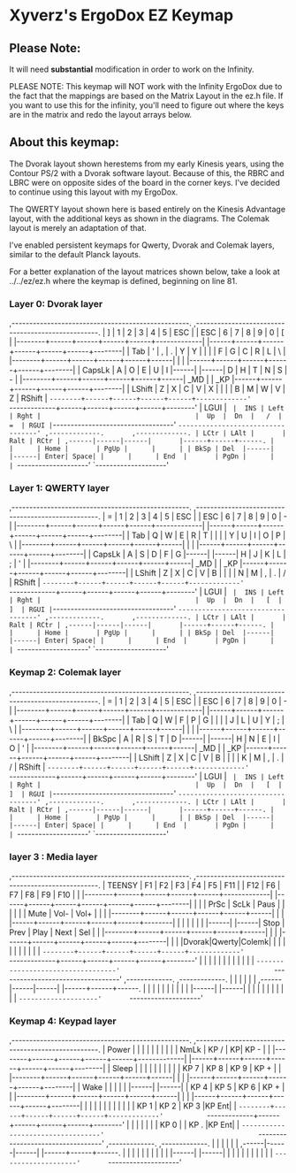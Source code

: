 # Xyverz's ErgoDox EZ Keymap

## Please Note:

It will need **substantial** modification in order to work on the Infinity.

PLEASE NOTE: This keymap will NOT work with the Infinity ErgoDox due to the fact that the mappings are based on the Matrix Layout in the ez.h file. If you want to use this for the infinity, you'll need to figure out where the keys are in the matrix and redo the layout arrays below.

## About this keymap:

The Dvorak layout shown herestems from my early Kinesis years, using the Contour PS/2 with a Dvorak software layout. Because of this, the RBRC and LBRC were on opposite sides of the board in the corner keys. I've decided to continue using this layout with my ErgoDox.

The QWERTY layout shown here is based entirely on the Kinesis Advantage layout, with the additional keys as shown in the diagrams. The Colemak layout is merely an adaptation of that.

I've enabled persistent keymaps for Qwerty, Dvorak and Colemak layers, similar to the default Planck layouts.

For a better explanation of the layout matrices shown below, take a look at ../../ez/ez.h where the keymap is defined, beginning on line 81.

### Layer 0: Dvorak layer

,--------------------------------------------------.           ,--------------------------------------------------.
|   ]    |   1  |   2  |   3  |   4  |   5  | ESC  |           | ESC  |   6  |   7  |   8  |   9  |   0  |   [    |
|--------+------+------+------+------+-------------|           |------+------+------+------+------+------+--------|
| Tab    |   '  |   ,  |   .  |   Y  |   Y  |      |           |      |   F  |   G  |   C  |   R  |   L  |   \    |
|--------+------+------+------+------+------|      |           |      |------+------+------+------+------+--------|
| CapsLk |   A  |   O  |   E  |   U  |   I  |------|           |------|   D  |   H  |   T  |   N  |   S  |   -    |
|--------+------+------+------+------+------| _MD  |           | _KP  |------+------+------+------+------+--------|
| LShift |   Z  |   X  |   C  |   V  |   X  |      |           |      |   B  |   M  |   W  |   V  |   Z  | RShift |
`--------+------+------+------+------+-------------'           `-------------+------+------+------+------+--------'
  | LGUI |   `  |  INS | Left | Rght |                                       |  Up  |  Dn  |   /  |   =  | RGUI |
  `----------------------------------'                                       `----------------------------------'
                                       ,-------------.       ,-------------.
                                       | LCtr | LAlt |       | Ralt | RCtr |
                                ,------|------|------|       |------+------+------.
                                |      |      | Home |       | PgUp |      |      |
                                | BkSp | Del  |------|       |------| Enter| Space|
                                |      |      | End  |       | PgDn |      |      |
                                `--------------------'       `--------------------'

### Layer 1: QWERTY layer

,--------------------------------------------------.           ,--------------------------------------------------.
|   =    |   1  |   2  |   3  |   4  |   5  | ESC  |           | ESC  |   6  |   7  |   8  |   9  |   0  |   -    |
|--------+------+------+------+------+-------------|           |------+------+------+------+------+------+--------|
| Tab    |   Q  |   W  |   E  |   R  |   T  |      |           |      |   Y  |   U  |   I  |   O  |   P  |   \    |
|--------+------+------+------+------+------|      |           |      |------+------+------+------+------+--------|
| CapsLk |   A  |   S  |   D  |   F  |   G  |------|           |------|   H  |   J  |   K  |   L  |   ;  |   '    |
|--------+------+------+------+------+------| _MD  |           | _KP  |------+------+------+------+------+--------|
| LShift |   Z  |   X  |   C  |   V  |   B  |      |           |      |   N  |   M  |   ,  |   .  |   /  | RShift |
`--------+------+------+------+------+-------------'           `-------------+------+------+------+------+--------'
  | LGUI |   `  |  INS | Left | Rght |                                       |  Up  |  Dn  |   [  |   ]  | RGUI |
  `----------------------------------'                                       `----------------------------------'
                                       ,-------------.       ,-------------.
                                       | LCtr | LAlt |       | Ralt | RCtr |
                                ,------|------|------|       |------+------+------.
                                |      |      | Home |       | PgUp |      |      |
                                | BkSp | Del  |------|       |------| Enter| Space|
                                |      |      | End  |       | PgDn |      |      |
                                `--------------------'       `--------------------'
 
### Keymap 2: Colemak layer

,--------------------------------------------------.           ,--------------------------------------------------.
|   =    |   1  |   2  |   3  |   4  |   5  | ESC  |           | ESC  |   6  |   7  |   8  |   9  |   0  |   -    |
|--------+------+------+------+------+-------------|           |------+------+------+------+------+------+--------|
| Tab    |   Q  |   W  |   F  |   P  |   G  |      |           |      |   J  |   L  |   U  |   Y  |   ;  |   \    |
|--------+------+------+------+------+------|      |           |      |------+------+------+------+------+--------|
| BkSpc  |   A  |   R  |   S  |   T  |   D  |------|           |------|   H  |   N  |   E  |   I  |   O  |   '    |
|--------+------+------+------+------+------| _MD  |           | _KP  |------+------+------+------+------+--------|
| LShift |   Z  |   X  |   C  |   V  |   B  |      |           |      |   K  |   M  |   ,  |   .  |   /  | RShift |
`--------+------+------+------+------+-------------'           `-------------+------+------+------+------+--------'
  | LGUI |   `  |  INS | Left | Rght |                                       |  Up  |  Dn  |   [  |   ]  | RGUI |
  `----------------------------------'                                       `----------------------------------'
                                       ,-------------.       ,-------------.
                                       | LCtr | LAlt |       | Ralt | RCtr |
                                ,------|------|------|       |------+------+------.
                                |      |      | Home |       | PgUp |      |      |
                                | BkSp | Del  |------|       |------| Enter| Space|
                                |      |      | End  |       | PgDn |      |      |
                                `--------------------'       `--------------------'

### layer 3 : Media layer

,--------------------------------------------------.           ,--------------------------------------------------.
| TEENSY |  F1  |  F2  |  F3  |  F4  |  F5  | F11  |           |  F12 |  F6  |  F7  |  F8  |  F9  |  F10 |        |
|--------+------+------+------+------+-------------|           |------+------+------+------+------+------+--------|
|        |      | PrSc | ScLk | Paus |      |      |           |      |      | Mute | Vol- | Vol+ |      |        |
|--------+------+------+------+------+------|      |           |      |------+------+------+------+------+--------|
|        |      |      |      |      |      |------|           |------| Stop | Prev | Play | Next | Sel  |        |
|--------+------+------+------+------+------|      |           |      |------+------+------+------+------+--------|
|        |      |Dvorak|Qwerty|Colemk|      |      |           |      |      |      |      |      |      |        |
`--------+------+------+------+------+-------------'           `-------------+------+------+------+------+--------'
  |      |      |      |      |      |                                       |      |      |      |      |      |
  `----------------------------------'                                       `----------------------------------'
                                       ,-------------.       ,-------------.
                                       |      |      |       |      |      |
                                ,------|------|------|       |------+------+------.
                                |      |      |      |       |      |      |      |
                                |      |      |------|       |------|      |      |
                                |      |      |      |       |      |      |      |
                                `--------------------'       `--------------------'



### Keymap 4: Keypad layer

,--------------------------------------------------.           ,--------------------------------------------------.
| Power  |      |      |      |      |      |      |           |      |      | NmLk | KP / | KP| KP - |        |
|--------+------+------+------+------+-------------|           |------+------+------+------+------+------+--------|
| Sleep  |      |      |      |      |      |      |           |      |      | KP 7 | KP 8 | KP 9 | KP + |        |
|--------+------+------+------+------+------|      |           |      |------+------+------+------+------+--------|
| Wake   |      |      |      |      |      |------|           |------|      | KP 4 | KP 5 | KP 6 | KP + |        |
|--------+------+------+------+------+------|      |           |      |------+------+------+------+------+--------|
|        |      |      |      |      |      |      |           |      |      | KP 1 | KP 2 | KP 3 |KP Ent|        |
`--------+------+------+------+------+-------------'           `-------------+------+------+------+------+--------'
  |      |      |      |      |      |                                       | KP 0 |      | KP . |KP Ent|      |
  `----------------------------------'                                       `----------------------------------'
                                       ,-------------.       ,-------------.
                                       |      |      |       |      |      |
                                ,------|------|------|       |------+------+------.
                                |      |      |      |       |      |      |      |
                                |      |      |------|       |------|      |      |
                                |      |      |      |       |      |      |      |
                                `--------------------'       `--------------------'
